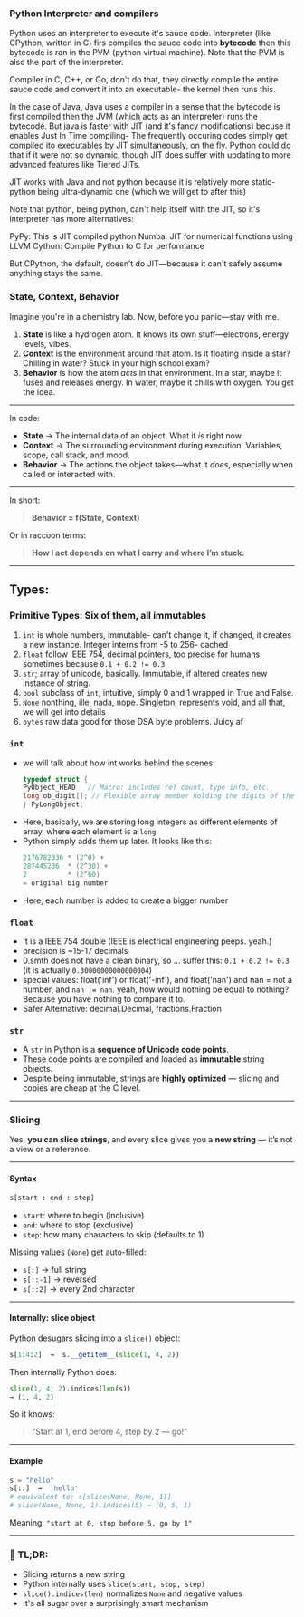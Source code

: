 ### Python Interpreter and compilers

Python uses an interpreter to execute it's sauce code.
Interpreter (like CPython, written in C) firs compiles the sauce code into **bytecode** then this bytecode is ran in the PVM (python virtual machine).
Note that the PVM is also the part of the interpreter.

Compiler in C, C++, or Go, don't do that, they directly compile the entire sauce code and convert it into an executable- the kernel then runs this.

In the case of Java, Java uses a compiler in a sense that the bytecode is first compiled then the JVM (which acts as an interpreter) runs the bytecode.
But java is faster with JIT (and it's fancy modifications) becuse it enables Just In Time compiling- The frequently occuring codes simply get compiled ito executables by JIT simultaneously, on the fly. Python could do that if it were not so dynamic, though JIT does suffer with updating to more advanced features like Tiered JITs.

JIT works with Java and not python because it is relatively more static- python being ultra-dynamic one (which we will get to after this)

Note that python, being python, can't help itself with the JIT, so it's interpreter has more alternatives:

PyPy: This is JIT compiled python
Numba: JIT for numerical functions using LLVM
Cython: Compile Python to C for performance

But CPython, the default, doesn’t do JIT—because it can't safely assume anything stays the same.

### State, Context, Behavior

Imagine you're in a chemistry lab.
Now, before you panic—stay with me.

1. **State** is like a hydrogen atom. It knows its own stuff—electrons, energy levels, vibes.
2. **Context** is the environment around that atom. Is it floating inside a star? Chilling in water? Stuck in your high school exam?
3. **Behavior** is how the atom *acts* in that environment. In a star, maybe it fuses and releases energy. In water, maybe it chills with oxygen. You get the idea.

---

In code:

* **State** → The internal data of an object. What it *is* right now.
* **Context** → The surrounding environment during execution. Variables, scope, call stack, and mood.
* **Behavior** → The actions the object takes—what it *does*, especially when called or interacted with.

---

In short:

> **Behavior = f(State, Context)**

Or in raccoon terms:

> **How I act depends on what I carry and where I’m stuck.**

---

## Types:
### Primitive Types: Six of them, all immutables

1. `int` is whole numbers, immutable- can't change it, if changed, it creates a new instance. Integer interns from -5 to 256- cached
2. `float` follow IEEE 754, decimal pointers, too precise for humans sometimes because `0.1 + 0.2 != 0.3`
3. `str`; array of unicode, basically. Immutable, if altered creates new instance of string.
4. `bool` subclass of `int`, intuitive, simply 0 and 1 wrapped in True and False.
5. `None` nonthing, ille, nada, nope. Singleton, represents void, and all that, we will get into details
6. `bytes` raw data good for those DSA byte problems. Juicy af

### `int`

* we will talk about how int works behind the scenes:
    ```c
    typedef struct {
    PyObject_HEAD   // Macro: includes ref count, type info, etc.
    long ob_digit[]; // Flexible array member holding the digits of the number
    } PyLongObject;
    ```
* Here, basically, we are storing long integers as different elements of array, where each element is a `long`.
* Python simply adds them up later. It looks like this:
    ```c
    2176782336 * (2^0) +
    287445236  * (2^30) +
    2          * (2^60)
    = original big number
    ```
* Here, each number is added to create a bigger number

### `float`

* It is a IEEE 754 double (IEEE is electrical engineering peeps. yeah.)
* precision is ~15-17 decimals
* 0.smth does not have a clean binary, so ... suffer this: `0.1 + 0.2 != 0.3` (it is actually `0.30000000000000004`)
* special values: float('inf') or float('-inf'), and float('nan') and nan = not a number, and `nan != nan`. yeah, how would nothing be equal to nothing? Because you have nothing to compare it to.
* Safer Alternative: decimal.Decimal, fractions.Fraction

###  `str` 

* A `str` in Python is a **sequence of Unicode code points**.
* These code points are compiled and loaded as **immutable** string objects.
* Despite being immutable, strings are **highly optimized** — slicing and copies are cheap at the C level.

---

### Slicing

Yes, **you can slice strings**, and every slice gives you a **new string** — it’s not a view or a reference.

---

#### Syntax

```python
s[start : end : step]
```

* `start`: where to begin (inclusive)
* `end`: where to stop (exclusive)
* `step`: how many characters to skip (defaults to 1)

Missing values (`None`) get auto-filled:

* `s[:]` → full string
* `s[::-1]` → reversed
* `s[::2]` → every 2nd character

---

#### Internally: slice object

Python desugars slicing into a `slice()` object:

```python
s[1:4:2]  →  s.__getitem__(slice(1, 4, 2))
```

Then internally Python does:

```python
slice(1, 4, 2).indices(len(s))
→ (1, 4, 2)
```

So it knows:

> “Start at 1, end before 4, step by 2 — go!”

---

#### Example

```python
s = "hello"
s[::]  →  'hello'
# equivalent to: s[slice(None, None, 1)]
# slice(None, None, 1).indices(5) → (0, 5, 1)
```

Meaning: `"start at 0, stop before 5, go by 1"`

---

### 🔄 TL;DR:

* Slicing returns a new string
* Python internally uses `slice(start, stop, step)`
* `slice().indices(len)` normalizes `None` and negative values
* It's all sugar over a surprisingly smart mechanism


